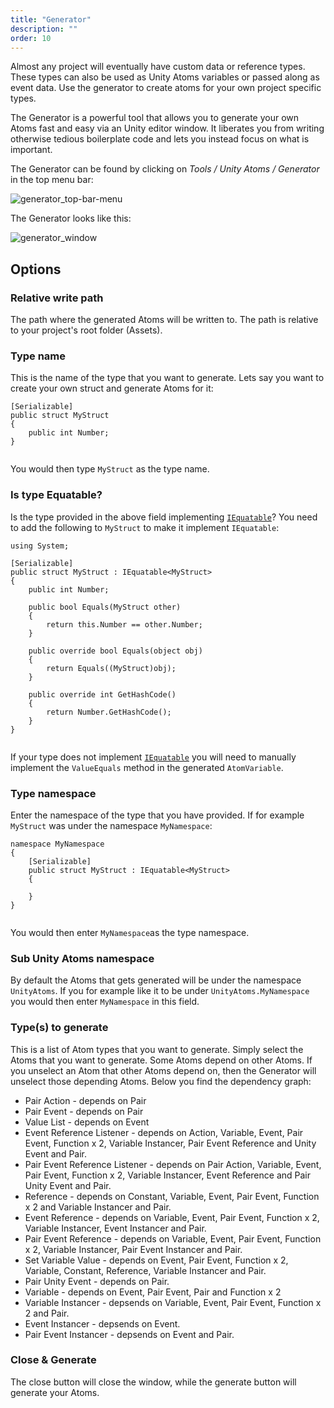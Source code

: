 ```yaml
---
title: "Generator"
description: ""
order: 10
---
```


Almost any project will eventually have custom data or reference types. These types can also be used as Unity Atoms variables or passed along as event data. Use the generator to create atoms for your own project specific types.

The Generator is a powerful tool that allows you to generate your own Atoms fast and easy via an Unity editor window. It liberates you from writing otherwise tedious boilerplate code and lets you instead focus on what is important.

The Generator can be found by clicking on _Tools / Unity Atoms / Generator_ in the top menu bar:

![generator_top-bar-menu](https://unity-atoms.github.io/unity-atoms/assets/generator/top-bar-menu.png)

The Generator looks like this:

![generator_window](https://unity-atoms.github.io/unity-atoms/assets/generator/window.png)

Options
-------

### Relative write path

The path where the generated Atoms will be written to. The path is relative to your project's root folder (Assets).

### Type name

This is the name of the type that you want to generate. Lets say you want to create your own struct and generate Atoms for it:

```
[Serializable]
public struct MyStruct
{
    public int Number;
}


```


You would then type `MyStruct` as the type name.

### Is type Equatable?

Is the type provided in the above field implementing [`IEquatable`](https://docs.microsoft.com/en-us/dotnet/api/system.iequatable-1?view=netframework-4.8)? You need to add the following to `MyStruct` to make it implement `IEquatable`:

```
using System;

[Serializable]
public struct MyStruct : IEquatable<MyStruct>
{
    public int Number;

    public bool Equals(MyStruct other)
    {
        return this.Number == other.Number;
    }

    public override bool Equals(object obj)
    {
        return Equals((MyStruct)obj);
    }

    public override int GetHashCode()
    {
        return Number.GetHashCode();
    }
}


```


If your type does not implement [`IEquatable`](https://docs.microsoft.com/en-us/dotnet/api/system.iequatable-1?view=netframework-4.8) you will need to manually implement the `ValueEquals` method in the generated `AtomVariable`.

### Type namespace

Enter the namespace of the type that you have provided. If for example `MyStruct` was under the namespace `MyNamespace`:

```
namespace MyNamespace
{
    [Serializable]
    public struct MyStruct : IEquatable<MyStruct>
    {
        
    }
}


```


You would then enter `MyNamespace`as the type namespace.

### Sub Unity Atoms namespace

By default the Atoms that gets generated will be under the namespace `UnityAtoms`. If you for example like it to be under `UnityAtoms.MyNamespace` you would then enter `MyNamespace` in this field.

### Type(s) to generate

This is a list of Atom types that you want to generate. Simply select the Atoms that you want to generate. Some Atoms depend on other Atoms. If you unselect an Atom that other Atoms depend on, then the Generator will unselect those depending Atoms. Below you find the dependency graph:

*   Pair Action - depends on Pair
*   Pair Event - depends on Pair
*   Value List - depends on Event
*   Event Reference Listener - depends on Action, Variable, Event, Pair Event, Function x 2, Variable Instancer, Pair Event Reference and Unity Event and Pair.
*   Pair Event Reference Listener - depends on Pair Action, Variable, Event, Pair Event, Function x 2, Variable Instancer, Event Reference and Pair Unity Event and Pair.
*   Reference - depends on Constant, Variable, Event, Pair Event, Function x 2 and Variable Instancer and Pair.
*   Event Reference - depends on Variable, Event, Pair Event, Function x 2, Variable Instancer, Event Instancer and Pair.
*   Pair Event Reference - depends on Variable, Event, Pair Event, Function x 2, Variable Instancer, Pair Event Instancer and Pair.
*   Set Variable Value - depends on Event, Pair Event, Function x 2, Variable, Constant, Reference, Variable Instancer and Pair.
*   Pair Unity Event - depends on Pair.
*   Variable - depends on Event, Pair Event, Pair and Function x 2
*   Variable Instancer - depsends on Variable, Event, Pair Event, Function x 2 and Pair.
*   Event Instancer - depsends on Event.
*   Pair Event Instancer - depsends on Event and Pair.

### Close & Generate

The close button will close the window, while the generate button will generate your Atoms.